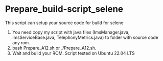 # Prepare_build-script_selene
This script can setup your source code for build for selene
1. You need copy my script with java files (ImsManager.java, ImsServiceBase.java, TelephonyMetrics.java) to folder with source code any rom.
2. bash Prepare_A12.sh or ./Prepare_A12.sh.
3. Wait and build your ROM.
Script tested on Ubuntu 22.04 LTS
